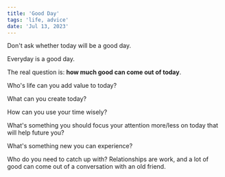 ```yaml
---
title: 'Good Day'
tags: 'life, advice'
date: 'Jul 13, 2023'
---
```


Don't ask whether today will be a good day.

Everyday is a good day.

The real question is: **how much good can come out of today**.

Who's life can you add value to today?

What can you create today?

How can you use your time wisely?

What's something you should focus your attention more/less on today that will help future you?

What's something new you can experience?

Who do you need to catch up with? Relationships are work, and a lot of good can come out of a conversation with an old friend.
